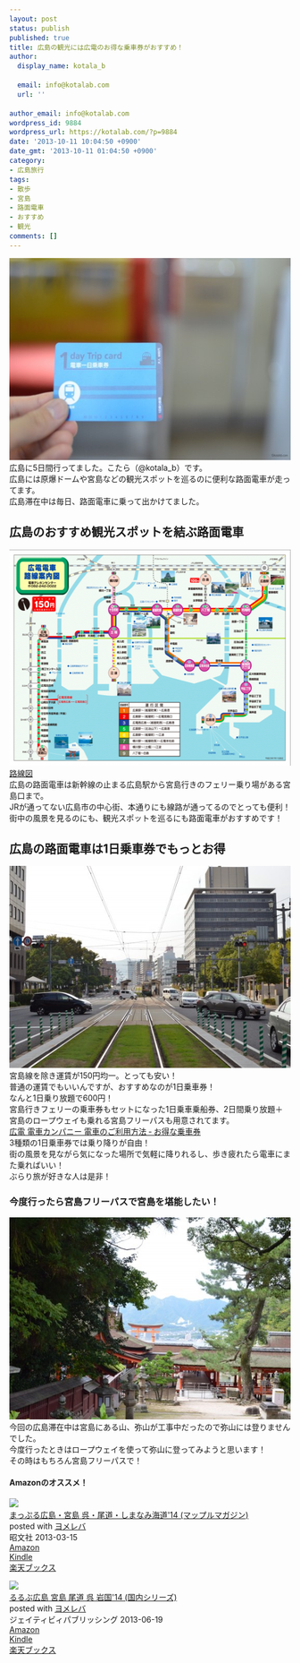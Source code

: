 ```yaml
---
layout: post
status: publish
published: true
title: 広島の観光には広電のお得な乗車券がおすすめ！
author:
  display_name: kotala_b

  email: info@kotalab.com
  url: ''

author_email: info@kotalab.com
wordpress_id: 9884
wordpress_url: https://kotalab.com/?p=9884
date: '2013-10-11 10:04:50 +0900'
date_gmt: '2013-10-11 01:04:50 +0900'
category:
- 広島旅行
tags:
- 散歩
- 宮島
- 路面電車
- おすすめ
- 観光
comments: []
---
```

<p><img src="/wp-content/uploads/hiroshimaonedaypass_131011_01-546x361.jpg" alt="hiroshimaonedaypass_131011_01" width="546" height="361" class="alignnone size-large wp-image-9887" /><br />
広島に5日間行ってました。こたら（@kotala_b）です。<br />
広島には原爆ドームや宮島などの観光スポットを巡るのに便利な路面電車が走ってます。<br />
広島滞在中は毎日、路面電車に乗って出かけてました。<br />
</p>
<!--more-->
<h2>広島のおすすめ観光スポットを結ぶ路面電車</h2>
<p><img src="/wp-content/uploads/hiroshimaonedaypass_131011_02-546x386.png" alt="hiroshimaonedaypass_131011_02" width="546" height="386" class="alignnone size-large wp-image-9889" /><br />
<a href="http://www.hiroden.co.jp/train/rosenzu/map/lines.pdf" title="広電路線図" target="_blank">路線図</a><br />
広島の路面電車は新幹線の止まる広島駅から宮島行きのフェリー乗り場がある宮島口まで。<br />
JRが通ってない広島市の中心街、本通りにも線路が通ってるのでとっても便利！<br />
街中の風景を見るのにも、観光スポットを巡るにも路面電車がおすすめです！</p>
<h2>広島の路面電車は1日乗車券でもっとお得</h2>
<p><img src="/wp-content/uploads/atomicbombdome_131004_02-546x361.jpg" alt="atomicbombdome_131004_02" width="546" height="361" class="alignnone size-large wp-image-9763" /><br />
宮島線を除き運賃が150円均一。とっても安い！<br />
普通の運賃でもいいんですが、おすすめなのが1日乗車券！<br />
なんと1日乗り放題で600円！<br />
宮島行きフェリーの乗車券もセットになった1日乗車乗船券、2日間乗り放題＋宮島のロープウェイも乗れる宮島フリーパスも用意されてます。<br />
<a href="http://www.hiroden.co.jp/train/joshaken/otoku.htm" target="_blank">広電 電車カンパニー 電車のご利用方法 ‐ お得な乗車券</a><br />
3種類の1日乗車券では乗り降りが自由！<br />
街の風景を見ながら気になった場所で気軽に降りれるし、歩き疲れたら電車にまた乗ればいい！<br />
ぶらり旅が好きな人は是非！</p>
<h3>今度行ったら宮島フリーパスで宮島を堪能したい！</h3>
<p><img src="/wp-content/uploads/hiroshimaonedaypass_131011_03-546x361.jpg" alt="hiroshimaonedaypass_131011_03" width="546" height="361" class="alignnone size-large wp-image-9888" /><br />
今回の広島滞在中は宮島にある山、弥山が工事中だったので弥山には登りませんでした。<br />
今度行ったときはロープウェイを使って弥山に登ってみようと思います！<br />
その時はもちろん宮島フリーパスで！</p>
<h4 class="aam">Amazonのオススメ！</h4>
<div class="booklink-box">
<div class="booklink-image"><a href="https://www.amazon.co.jp/exec/obidos/asin/4398272526/same-22/" rel="nofollow" target="_blank"><img src="https://images-fe.ssl-images-amazon.com/images/I/61hwIpCHsHL._SL160_.jpg" style="border: none;" /></a></div>
<div class="booklink-info">
<div class="booklink-name"><a href="https://www.amazon.co.jp/exec/obidos/asin/4398272526/same-22/" rel="nofollow" target="_blank">まっぷる広島・宮島 呉・尾道・しまなみ海道'14 (マップルマガジン)</a>
<div class="booklink-powered-date">posted with <a href="https://yomereba.com" rel="nofollow" target="_blank">ヨメレバ</a></div>
</div>
<div class="booklink-detail"> 昭文社 2013-03-15    </div>
<div class="booklink-link2">
<div class="shoplinkamazon"><a href="https://www.amazon.co.jp/exec/obidos/asin/4398272526/same-22/" rel="nofollow" target="_blank" title="アマゾン" >Amazon</a></div>
<div class="shoplinkkindle"><a href="https://www.amazon.co.jp/gp/search?keywords=%82%DC%82%C1%82%D5%82%E9%8DL%93%87%81E%8B%7B%93%87%20%8C%E0%81E%94%F6%93%B9%81E%82%B5%82%DC%82%C8%82%DD%8AC%93%B9%2714%20%28%83%7D%83b%83v%83%8B%83%7D%83K%83W%83%93%29&__mk_ja_JP=%83J%83%5E%83J%83i&url=node%3D2275256051&tag=same-22" rel="nofollow" target="_blank" >Kindle</a></div>
<div class="shoplinkrakuten"><a href="http://c.af.moshimo.com/af/c/click?a_id=374941&p_id=56&pc_id=56&pl_id=637&s_v=b5Rz2P0601xu&url=http%3A%2F%2Fbooks.rakuten.co.jp%2Frb%2F12247157%2F" rel="nofollow" target="_blank" title="楽天ブックス" >楽天ブックス</a></div>
</p></div>
</div>
<div class="booklink-footer"></div>
</div>
<div class="booklink-box">
<div class="booklink-image"><a href="https://www.amazon.co.jp/exec/obidos/asin/453309208X/same-22/" rel="nofollow" target="_blank"><img src="https://images-fe.ssl-images-amazon.com/images/I/61qA%2B4bPiQL._SL160_.jpg" style="border: none;" /></a></div>
<div class="booklink-info">
<div class="booklink-name"><a href="https://www.amazon.co.jp/exec/obidos/asin/453309208X/same-22/" rel="nofollow" target="_blank">るるぶ広島 宮島 尾道 呉 岩国'14 (国内シリーズ)</a>
<div class="booklink-powered-date">posted with <a href="https://yomereba.com" rel="nofollow" target="_blank">ヨメレバ</a></div>
</div>
<div class="booklink-detail"> ジェイティビィパブリッシング 2013-06-19    </div>
<div class="booklink-link2">
<div class="shoplinkamazon"><a href="https://www.amazon.co.jp/exec/obidos/asin/453309208X/same-22/" rel="nofollow" target="_blank" title="アマゾン" >Amazon</a></div>
<div class="shoplinkkindle"><a href="https://www.amazon.co.jp/gp/search?keywords=%82%E9%82%E9%82%D4%8DL%93%87%20%8B%7B%93%87%20%94%F6%93%B9%20%8C%E0%20%8A%E2%8D%91%2714%20%28%8D%91%93%E0%83V%83%8A%81%5B%83Y%29&__mk_ja_JP=%83J%83%5E%83J%83i&url=node%3D2275256051&tag=same-22" rel="nofollow" target="_blank" >Kindle</a></div>
<div class="shoplinkrakuten"><a href="http://c.af.moshimo.com/af/c/click?a_id=374941&p_id=56&pc_id=56&pl_id=637&s_v=b5Rz2P0601xu&url=http%3A%2F%2Fbooks.rakuten.co.jp%2Frb%2F12332550%2F" rel="nofollow" target="_blank" title="楽天ブックス" >楽天ブックス</a></div>
</p></div>
</div>
<div class="booklink-footer"></div>
</div>
